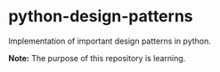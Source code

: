 # python-design-patterns
 Implementation of important design patterns in python.
 
 **Note:** The purpose of this repository is learning.
